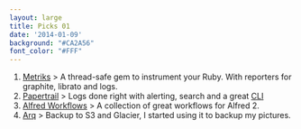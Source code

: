 ```yaml
---
layout: large
title: Picks 01
date: '2014-01-09'
background: "#CA2A56"
font_color: "#FFF"
---
```


1. [Metriks](https://github.com/eric/metriks) > A thread-safe gem to instrument your Ruby. With reporters for graphite, librato and logs.
2. [Papertrail](https://papertrailapp.com) > Logs done right with alerting, search and a great [CLI](https://github.com/papertrail/papertrail-cli)
3. [Alfred Workflows](https://github.com/zenorocha/alfred-workflows) > A collection of great workflows for Alfred 2.
4. [Arq](http://www.haystacksoftware.com/arq/) > Backup to S3 and Glacier, I started using it to backup my pictures.
